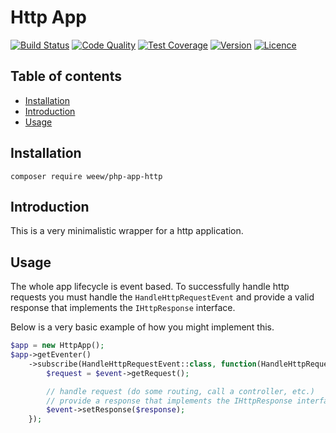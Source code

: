 # Http App

[![Build Status](https://img.shields.io/travis/weew/php-app-http.svg)](https://travis-ci.org/weew/php-app-http)
[![Code Quality](https://img.shields.io/scrutinizer/g/weew/php-app-http.svg)](https://scrutinizer-ci.com/g/weew/php-app-http)
[![Test Coverage](https://img.shields.io/coveralls/weew/php-app-http.svg)](https://coveralls.io/github/weew/php-app-http)
[![Version](https://img.shields.io/packagist/v/weew/php-app-http.svg)](https://packagist.org/packages/weew/php-app-http)
[![Licence](https://img.shields.io/packagist/l/weew/php-app-http.svg)](https://packagist.org/packages/weew/php-app-http)

## Table of contents

- [Installation](#installation)
- [Introduction](#introduction)
- [Usage](#usage)

## Installation

`composer require weew/php-app-http`

## Introduction

This is a very minimalistic wrapper for a http application.

## Usage

The whole app lifecycle is event based. To successfully handle http requests you must handle the `HandleHttpRequestEvent` and provide a valid response that implements the `IHttpResponse` interface.

Below is a very basic example of how you might implement this.

```php
$app = new HttpApp();
$app->getEventer()
    ->subscribe(HandleHttpRequestEvent::class, function(HandleHttpRequestEvent $event) {
        $request = $event->getRequest();

        // handle request (do some routing, call a controller, etc.)
        // provide a response that implements the IHttpResponse interface
        $event->setResponse($response);
    });
```

